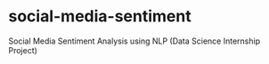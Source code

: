 # social-media-sentiment
Social Media Sentiment Analysis using NLP (Data Science Internship Project)
